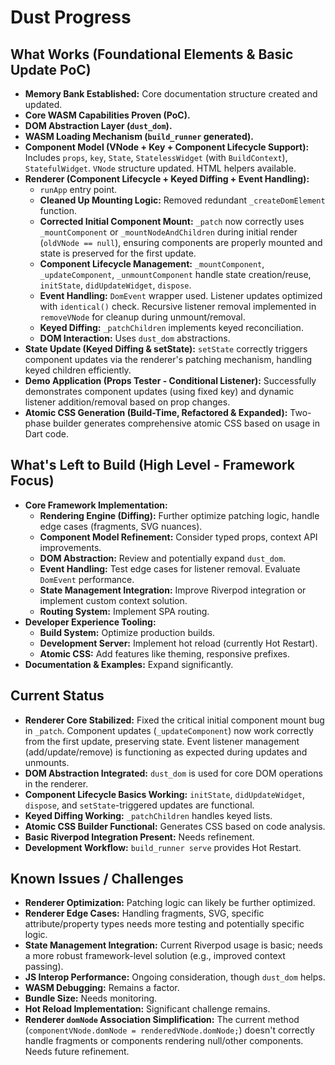 # Dust Progress

## What Works (Foundational Elements & Basic Update PoC)

- **Memory Bank Established:** Core documentation structure created and updated.
- **Core WASM Capabilities Proven (PoC).**
- **DOM Abstraction Layer (`dust_dom`).**
- **WASM Loading Mechanism (`build_runner` generated).**
- **Component Model (VNode + Key + Component Lifecycle Support):** Includes
  `props`, `key`, `State`, `StatelessWidget` (with `BuildContext`),
  `StatefulWidget`. `VNode` structure updated. HTML helpers available.
- **Renderer (Component Lifecycle + Keyed Diffing + Event Handling):**
  - `runApp` entry point.
  - **Cleaned Up Mounting Logic:** Removed redundant `_createDomElement`
    function.
  - **Corrected Initial Component Mount:** `_patch` now correctly uses
    `_mountComponent` or `_mountNodeAndChildren` during initial render
    (`oldVNode == null`), ensuring components are properly mounted and state is
    preserved for the first update.
  - **Component Lifecycle Management:** `_mountComponent`, `_updateComponent`,
    `_unmountComponent` handle state creation/reuse, `initState`,
    `didUpdateWidget`, `dispose`.
  - **Event Handling:** `DomEvent` wrapper used. Listener updates optimized with
    `identical()` check. Recursive listener removal implemented in `removeVNode`
    for cleanup during unmount/removal.
  - **Keyed Diffing:** `_patchChildren` implements keyed reconciliation.
  - **DOM Interaction:** Uses `dust_dom` abstractions.
- **State Update (Keyed Diffing & setState):** `setState` correctly triggers
  component updates via the renderer's patching mechanism, handling keyed
  children efficiently.
- **Demo Application (Props Tester - Conditional Listener):** Successfully
  demonstrates component updates (using fixed key) and dynamic listener
  addition/removal based on prop changes.
- **Atomic CSS Generation (Build-Time, Refactored & Expanded):** Two-phase
  builder generates comprehensive atomic CSS based on usage in Dart code.

## What's Left to Build (High Level - Framework Focus)

- **Core Framework Implementation:**
  - **Rendering Engine (Diffing):** Further optimize patching logic, handle edge
    cases (fragments, SVG nuances).
  - **Component Model Refinement:** Consider typed props, context API
    improvements.
  - **DOM Abstraction:** Review and potentially expand `dust_dom`.
  - **Event Handling:** Test edge cases for listener removal. Evaluate
    `DomEvent` performance.
  - **State Management Integration:** Improve Riverpod integration or implement
    custom context solution.
  - **Routing System:** Implement SPA routing.
- **Developer Experience Tooling:**
  - **Build System:** Optimize production builds.
  - **Development Server:** Implement hot reload (currently Hot Restart).
  - **Atomic CSS:** Add features like theming, responsive prefixes.
- **Documentation & Examples:** Expand significantly.

## Current Status

- **Renderer Core Stabilized:** Fixed the critical initial component mount bug
  in `_patch`. Component updates (`_updateComponent`) now work correctly from
  the first update, preserving state. Event listener management
  (add/update/remove) is functioning as expected during updates and unmounts.
- **DOM Abstraction Integrated:** `dust_dom` is used for core DOM operations in
  the renderer.
- **Component Lifecycle Basics Working:** `initState`, `didUpdateWidget`,
  `dispose`, and `setState`-triggered updates are functional.
- **Keyed Diffing Working:** `_patchChildren` handles keyed lists.
- **Atomic CSS Builder Functional:** Generates CSS based on code analysis.
- **Basic Riverpod Integration Present:** Needs refinement.
- **Development Workflow:** `build_runner serve` provides Hot Restart.

## Known Issues / Challenges

- **Renderer Optimization:** Patching logic can likely be further optimized.
- **Renderer Edge Cases:** Handling fragments, SVG, specific attribute/property
  types needs more testing and potentially specific logic.
- **State Management Integration:** Current Riverpod usage is basic; needs a
  more robust framework-level solution (e.g., improved context passing).
- **JS Interop Performance:** Ongoing consideration, though `dust_dom` helps.
- **WASM Debugging:** Remains a factor.
- **Bundle Size:** Needs monitoring.
- **Hot Reload Implementation:** Significant challenge remains.
- **Renderer `domNode` Association Simplification:** The current method
  (`componentVNode.domNode = renderedVNode.domNode;`) doesn't correctly handle
  fragments or components rendering null/other components. Needs future
  refinement.
